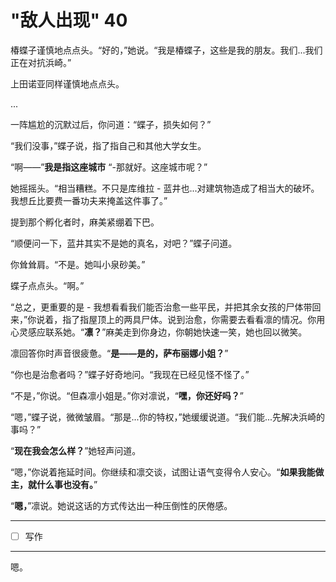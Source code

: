 # "敌人出现" 40

椿蝶子谨慎地点点头。“好的，”她说。“我是椿蝶子，这些是我的朋友。我们...我们正在对抗浜崎。”

上田诺亚同样谨慎地点点头。

...

一阵尴尬的沉默过后，你问道：“蝶子，损失如何？”

“我们没事，”蝶子说，指了指自己和其他大学女生。

“啊——”**我是指这座城市** “-那就好。这座城市呢？”

她摇摇头。“相当糟糕。不只是库维拉 - 蓝井也...对建筑物造成了相当大的破坏。我想丘比要费一番功夫来掩盖这件事了。”

提到那个孵化者时，麻美紧绷着下巴。

“顺便问一下，蓝井其实不是她的真名，对吧？”蝶子问道。

你耸耸肩。“不是。她叫小泉砂美。”

蝶子点点头。“啊。”

“总之，更重要的是 - 我想看看我们能否治愈一些平民，并把其余女孩的尸体带回来，”你说着，指了指屋顶上的两具尸体。说到治愈，你需要去看看凛的情况。你用心灵感应联系她。“**凛？**”麻美走到你身边，你朝她快速一笑，她也回以微笑。

凛回答你时声音很疲惫。“**是——是的，萨布丽娜小姐？**”

“你也是治愈者吗？”蝶子好奇地问。“我现在已经见怪不怪了。”

“不是，”你说。“但森凛小姐是。”你对凛说，“**嘿，你还好吗？**”

“嗯，”蝶子说，微微皱眉。“那是...你的特权，”她缓缓说道。“我们能...先解决浜崎的事吗？”

“**现在我会怎么样？**”她轻声问道。

“嗯，”你说着拖延时间。你继续和凛交谈，试图让语气变得令人安心。“**如果我能做主，就什么事也没有。**”

“**嗯，**”凛说。她说这话的方式传达出一种压倒性的厌倦感。

---

- [ ] 写作

---

嗯。
